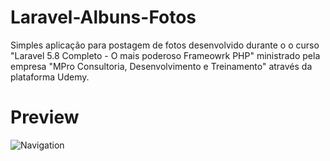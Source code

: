 # Laravel-Albuns-Fotos
Simples aplicação para postagem de fotos desenvolvido durante o o curso "Laravel 5.8 Completo - O mais poderoso Frameowrk PHP" ministrado pela empresa "MPro Consultoria, Desenvolvimento e Treinamento" através da plataforma Udemy.

# Preview
![Navigation](https://github.com/maiconsa/Laravel-Albuns-Fotos/blob/master/preview/post-area.png)
